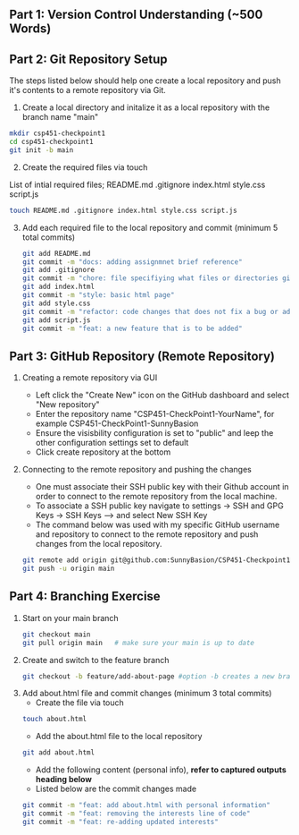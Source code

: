 ## Part 1: Version Control Understanding (~500 Words) 

## Part 2: Git Repository Setup 
The steps listed below should help one create a local repository and push it's contents to a remote repository via Git.

1. Create a local directory and initalize it as a local repository with the branch name "main"
 ```bash
mkdir csp451-checkpoint1
cd csp451-checkpoint1
git init -b main 
 ```
2. Create the required files via touch

List of intial required files; README.md .gitignore index.html style.css script.js 

 ```bash
touch README.md .gitignore index.html style.css script.js
 ```

3. Add each required file to the local repository and commit (minimum 5 total commits)
    ```bash
    git add README.md
    git commit -m "docs: adding assignmnet brief reference"
    git add .gitignore
    git commit -m "chore: file specifiying what files or directories git should ignore in the repository"
    git add index.html
    git commit -m "style: basic html page"
    git add style.css
    git commit -m "refactor: code changes that does not fix a bug or add a new feature"
    git add script.js
    git commit -m "feat: a new feature that is to be added"
     ```
    
## Part 3: GitHub Repository (Remote Repository)
1. Creating a remote repository via GUI
   - Left click the "Create New" icon on the GitHub dashboard and select "New repository"
   - Enter the repository name "CSP451-CheckPoint1-YourName", for example CSP451-CheckPoint1-SunnyBasion
   - Ensure the visisbility configuration is set  to "public" and leep the other configuration settings set to default
   - Click create repository at the bottom

2. Connecting to the remote repository and pushing the changes
   - One must associate their SSH public key  with their Github account in order to connect to the remote repository from the local machine.
   - To associate a SSH public key navigate to settings -> SSH and GPG Keys -> SSH Keys --> and select New SSH Key
   - The command below was used with my specific GitHub username and repository to connect to the remote repository and push changes from the local repository. 
   ```bash
   git remote add origin git@github.com:SunnyBasion/CSP451-Checkpoint1-SunnyBasion.git
   git push -u origin main
   ```
   
## Part 4: Branching Exercise 
1. Start on your main branch
   ```bash
   git checkout main
   git pull origin main   # make sure your main is up to date
   ```
2. Create and switch to the feature branch
   ```bash
   git checkout -b feature/add-about-page #option -b creates a new branch and swithces to it 
   ```
3. Add about.html file and commit changes (minimum 3 total commits) 
   - Create the file via touch
   ```bash
   touch about.html
   ```
   - Add the about.html file to the local repository
   ```bash
   git add about.html
   ```
   - Add the following content (personal info), **refer to captured outputs heading below**
   - Listed below are the commit changes made
   ```bash 
   git commit -m "feat: add about.html with personal information"
   git commit -m "feat: removing the interests line of code"
   git commit -m "feat: re-adding updated interests"
   ```




























